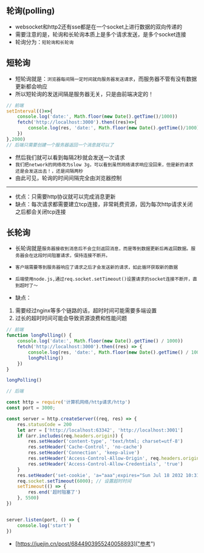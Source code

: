 ## 轮询(polling)
* websocket和http2还有sse都是在一个socket上进行数据的双向传递的
* 需要注意的是，轮询和长轮询本质上是多个请求发送，是多个socket连接
* 轮询分为：`短轮询和长轮询`

## 短轮询
* 短轮询就是：`浏览器每间隔一定时间就向服务器发送请求`，而服务器不管有没有数据更新都会响应
* 所以短轮询的发送间隔是服务器无关，只是由前端决定的！
```javascript
// 前端
setInterval(()=>{
    console.log('date:', Math.floor(new Date().getTime()/1000))
    fetch('http://localhost:3000').then((res)=>{
        console.log(res, 'date:', Math.floor(new Date().getTime()/1000))
    })
},2000)
// 后端只需要创建一个服务器返回一个消息就可以了
```
* 然后我们就可以看到每隔2秒就会发送一次请求
* `我们把network的网络改为slow 3g，可以看到虽然网络请求响应没回来，但是新的请求还是会发送出去！，还是间隔两秒`
* 由此可见，轮询的时间间隔完全由浏览器控制
---
* 优点：只需要http协议就可以完成消息更新
* 缺点：每次请求都需要建立tcp连接，非常耗费资源，因为每次http请求关闭之后都会关闭tcp连接

## 长轮询
* 长轮询就是`服务器接收到消息后不会立刻返回消息，而是等到数据更新后再返回数据。服务器会在这段时间阻塞请求，保持连接不断开。`
* `客户端需要等到服务器响应了请求之后才会发送新的请求，如此循环获取新的数据`
*  `后端使用node.js,通过req.socket.setTimeout()设置请求的socket连接不断开，直到超时了～`

* 缺点：
1. 需要经过nginx等多个链路的话，超时时间可能需要多端设置
2. 过长的超时时间可能会导致资源浪费和性能问题

```javascript
// 前端
function longPolling() {
    console.log('date:', Math.floor(new Date().getTime() / 1000))
    fetch('http://localhost:3000').then((res) => {
        console.log(res, 'date:', Math.floor(new Date().getTime() / 1000))
        longPolling()
    })
}

longPolling()

// 后端

const http = require('计算机网络/http请求/http')
const port = 3000;

const server = http.createServer((req, res) => {
    res.statusCode = 200
    let arr = ['http://localhost:63342', 'http://localhost:3001']
    if (arr.includes(req.headers.origin)) {
        res.setHeader('content-type', 'text/html; charset=utf-8')
        res.setHeader('Cache-Control', 'no-cache')
        res.setHeader('Connection', 'keep-alive')
        res.setHeader('Access-Control-Allow-Origin', req.headers.origin) // req.headers.origin
        res.setHeader('Access-Control-Allow-Credentials', 'true')
    }
    res.setHeader('set-cookie', 'a="aaa";expires="Sun Jul 18 2032 10:31:45";domain=localhost')
    req.socket.setTimeout(6000); // 设置超时时间
    setTimeout(() => {
        res.end('超时阻塞了')
    }, 5500)
})


server.listen(port, () => {
    console.log('start')
})
```

* [https://juejin.cn/post/6844903955240058893]("参考")
